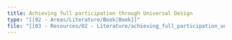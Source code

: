 ```yaml
---
title: Achieving full participation through Universal Design
type: "[[02 - Areas/Literature/Book|Book]]"
file: "[[03 - Resources/02 - Literature/achieving_full_participation_universal_design_en.pdf|achieving_full_participation_universal_design_en]]"
---
```

